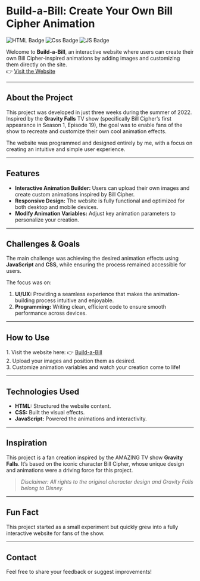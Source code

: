   <h1>Build-a-Bill: Create Your Own Bill Cipher Animation</h1>
    <p>
    <img src="https://img.shields.io/badge/HTML-web-2ea44f?logo=html5&logoColor=white" alt="HTML Badge"> 
    <img src="https://img.shields.io/badge/Css-Style-ffe600?logo=css" alt="Css Badge">
    <img src="https://img.shields.io/badge/JS-code-orange?logo=javascript&logoColor=white" alt="JS Badge">
  </p>
  <p>
    Welcome to <strong>Build-a-Bill</strong>, an interactive website where users can create their own Bill Cipher-inspired animations by adding images and customizing them directly on the site.
    <br>
    👉 <a href="https://idont12.github.io/Build-a-bill/" target="_blank">Visit the Website</a>
  </p>
  
  <hr>
  
  <h2>About the Project</h2>
  <p>
    This project was developed in just three weeks during the summer of 2022. Inspired by the <strong>Gravity Falls</strong> TV show (specifically Bill Cipher’s first appearance in Season 1, Episode 19), the goal was to enable fans of the show to recreate and customize their own cool animation effects.
  </p>
  <p>
    The website was programmed and designed entirely by me, with a focus on creating an intuitive and simple user experience.
  </p>
  
  <hr>
  
  <h2>Features</h2>
  <ul>
    <li><strong>Interactive Animation Builder:</strong> Users can upload their own images and create custom animations inspired by Bill Cipher.</li>
    <li><strong>Responsive Design:</strong> The website is fully functional and optimized for both desktop and mobile devices.</li>
    <li><strong>Modify Animation Variables:</strong> Adjust key animation parameters to personalize your creation.</li>
  </ul>
  
  <hr>
  
  <h2>Challenges & Goals</h2>
  <p>
    The main challenge was achieving the desired animation effects using <strong>JavaScript</strong> and <strong>CSS</strong>, while ensuring the process remained accessible for users.
  </p>
  <p>
    The focus was on:
  </p>
  <ol>
    <li><strong>UI/UX:</strong> Providing a seamless experience that makes the animation-building process intuitive and enjoyable.</li>
    <li><strong>Programming:</strong> Writing clean, efficient code to ensure smooth performance across devices.</li>
  </ol>
  
  <hr>
  
  <h2>How to Use</h2>
  <p>
    1. Visit the website here: 👉 <a href="https://idont12.github.io/Build-a-bill/" target="_blank">Build-a-Bill</a>  
    <br>
    2. Upload your images and position them as desired.  
    <br>
    3. Customize animation variables and watch your creation come to life!
  </p>
  
  <hr>
  
  <h2>Technologies Used</h2>
  <ul>
    <li><strong>HTML:</strong> Structured the website content.</li>
    <li><strong>CSS:</strong> Built the visual effects.</li>
    <li><strong>JavaScript:</strong> Powered the animations and interactivity.</li>
  </ul>
  
  <hr>
  
  <h2>Inspiration</h2>
  <p>
    This project is a fan creation inspired by the AMAZING TV show <strong>Gravity Falls</strong>. It’s based on the iconic character Bill Cipher, whose unique design and animations were a driving force for this project.
  </p>
  <blockquote>
    <em>Disclaimer: All rights to the original character design and Gravity Falls belong to Disney.</em>
  </blockquote>
  
  <hr>
  
  <h2>Fun Fact</h2>
  <p>
    This project started as a small experiment but quickly grew into a fully interactive website for fans of the show.
  </p>
  
  <hr>
  
  <h2>Contact</h2>
  <p>
    Feel free to share your feedback or suggest improvements!
  </p>
